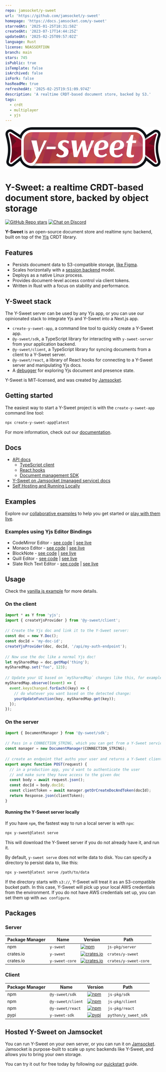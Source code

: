 ```yaml
---
repo: jamsocket/y-sweet
url: 'https://github.com/jamsocket/y-sweet'
homepage: 'https://docs.jamsocket.com/y-sweet'
starredAt: '2025-01-25T18:31:58Z'
createdAt: '2023-07-17T14:44:25Z'
updatedAt: '2025-02-25T09:57:02Z'
language: Rust
license: NOASSERTION
branch: main
stars: 745
isPublic: true
isTemplate: false
isArchived: false
isFork: false
hasReadMe: true
refreshedAt: '2025-02-25T19:51:09.974Z'
description: 'A realtime CRDT-based document store, backed by S3.'
tags:
  - crdt
  - multiplayer
  - yjs
---
```


<img src="https://raw.githubusercontent.com/jamsocket/y-sweet/main/logo.svg" />

# Y-Sweet: a realtime CRDT-based document store, backed by object storage

[![GitHub Repo stars](https://img.shields.io/github/stars/jamsocket/y-sweet?style=social)](https://github.com/jamsocket/y-sweet)
[![Chat on Discord](https://img.shields.io/discord/939641163265232947?color=404eed&label=discord)](https://discord.gg/N5sEpsuhh9)

**Y-Sweet** is an open-source document store and realtime sync backend, built on top of the [Yjs](https://github.com/yjs/yjs) CRDT library.

## Features

- Persists document data to S3-compatible storage, [like Figma](https://digest.browsertech.com/archive/browsertech-digest-figma-is-a-file-editor/).
- Scales horizontally with a [session backend](https://jamsocket.com/blog/session-backends) model.
- Deploys as a native Linux process.
- Provides document-level access control via client tokens.
- Written in Rust with a focus on stability and performance.

## Y-Sweet stack

The Y-Sweet server can be used by any Yjs app, or you can use our opinionated stack to integrate Yjs and Y-Sweet into a Next.js app.

- `create-y-sweet-app`, a command line tool to quickly create a Y-Sweet app.
- `@y-sweet/sdk`, a TypeScript library for interacting with `y-sweet-server` from your application backend.
- `@y-sweet/client`, a TypeScript library for syncing documents from a client to a Y-Sweet server.
- `@y-sweet/react`, a library of React hooks for connecting to a Y-Sweet server and manipulating Yjs docs.
- A [debugger](https://docs.jamsocket.com/y-sweet/features/debugger) for exploring Yjs document and presence state.

Y-Sweet is MIT-licensed, and was created by [Jamsocket](https://jamsocket.com).

## Getting started

The easiest way to start a Y-Sweet project is with the `create-y-sweet-app` command line tool:

```sh
npx create-y-sweet-app@latest
```

For more information, check out our [documentation](https://docs.jamsocket.com/y-sweet).

## Docs

- [API docs](https://docs.jamsocket.com/y-sweet)
    - [TypeScript client](https://docs.jamsocket.com/y-sweet/reference/client)
    - [React hooks](https://docs.jamsocket.com/y-sweet/reference/react)
    - [Document management SDK](https://docs.jamsocket.com/y-sweet/reference/sdk)
- [Y-Sweet on Jamsocket (managed service) docs](https://docs.jamsocket.com/y-sweet/quickstart)
- [Self Hosting and Running Locally](https://github.com/jamsocket/y-sweet/blob/main/docs/running.md)

## Examples

Explore our [collaborative examples](https://github.com/jamsocket/y-sweet/tree/main/examples) to help you get started or [play with them live](https://demos.y-sweet.dev/).

### Examples using Yjs Editor Bindings
- CodeMirror Editor - [see code](https://github.com/jamsocket/y-sweet/tree/main/examples/nextjs/src/app/(demos)/code-editor) | [see live](https://demos.y-sweet.dev/code-editor)
- Monaco Editor - [see code](https://github.com/jamsocket/y-sweet/tree/main/examples/nextjs/src/app/(demos)/monaco) | [see live](https://demos.y-sweet.dev/monaco)
- BlockNote - [see code](https://github.com/jamsocket/y-sweet/tree/main/examples/nextjs/src/app/(demos)/blocknote) | [see live](https://demos.y-sweet.dev/blocknote)
- Quill Editor - [see code](https://github.com/jamsocket/y-sweet/tree/main/examples/nextjs/src/app/(demos)/text-editor) | [see live](https://demos.y-sweet.dev/text-editor)
- Slate Rich Text Editor - [see code](https://github.com/jamsocket/y-sweet/tree/main/examples/nextjs/src/app/(demos)/slate) | [see live](https://demos.y-sweet.dev/slate)

## Usage

Check the [vanilla js example](/examples/vanilla/) for more details.

### On the client
``` js
import * as Y from 'yjs';
import { createYjsProvider } from '@y-sweet/client';

// Create the Yjs doc and link it to the Y-Sweet server:
const doc = new Y.Doc();
const docId = 'my-doc-id';
createYjsProvider(doc, docId, '/api/my-auth-endpoint');

// Now use the doc like a normal Yjs doc!
let mySharedMap = doc.getMap('thing');
mySharedMap.set("foo", 123);

// Update your UI based on `mySharedMap` changes like this, for example:
mySharedMap.observe((event) => {
  event.keysChanged.forEach((key) => {
    // do whatever you want based on the detected change:
    yourUpdateFunction(key, mySharedMap.get(key));
  });
});
```

### On the server
``` js
import { DocumentManager } from '@y-sweet/sdk';

// Pass in a CONNECTION_STRING, which you can get from a Y-Sweet service in the Jamsocket dashboard or from running npx y-sweet@latest serve locally
const manager = new DocumentManager(CONNECTION_STRING);

// create an endpoint that auths your user and returns a Y-Sweet client token
export async function POST(request) {
  // in a production app, you'd want to authenticate the user
  // and make sure they have access to the given doc
  const body = await request.json();
  const docId = body.docId;
  const clientToken = await manager.getOrCreateDocAndToken(docId);
  return Response.json(clientToken);
}
```

#### Running the Y-Sweet server locally

If you have `npm`, the fastest way to run a local server is with `npx`:

```bash
npx y-sweet@latest serve
```

This will download the Y-Sweet server if you do not already have it, and run it.

By default, `y-sweet serve` does not write data to disk. You can specify a directory to persist data to, like this:

```bash
npx y-sweet@latest serve /path/to/data
```

If the directory starts with `s3://`, Y-Sweet will treat it as an S3-compatible bucket path. In this case, Y-Sweet will pick up your local AWS credentials from the environment. If you do not have AWS credentials set up, you can set them up with `aws configure`.

## Packages

### Server

| Package Manager | Name | Version | Path |
| --- | ---- | ---- | ---- |
| npm | `y-sweet` | [![npm](https://img.shields.io/npm/v/y-sweet)](https://www.npmjs.com/package/y-sweet) | `js-pkg/server`
| crates.io | `y-sweet` | [![crates.io](https://img.shields.io/crates/v/y-sweet.svg)](https://crates.io/crates/y-sweet) | `crates/y-sweet` |
| crates.io | `y-sweet-core` | [![crates.io](https://img.shields.io/crates/v/y-sweet-core.svg)](https://crates.io/crates/y-sweet-core) | `crates/y-sweet-core` |

### Client

| Package Manager | Name | Version | Path |
| --- | ---- | ---- | ---- |
| npm | `@y-sweet/sdk` | [![npm](https://img.shields.io/npm/v/@y-sweet/sdk)](https://www.npmjs.com/package/@y-sweet/sdk) | `js-pkg/sdk` |
| npm | `@y-sweet/client` | [![npm](https://img.shields.io/npm/v/@y-sweet/client)](https://www.npmjs.com/package/@y-sweet/client) | `js-pkg/client` |
| npm | `@y-sweet/react` | [![npm](https://img.shields.io/npm/v/@y-sweet/react)](https://www.npmjs.com/package/@y-sweet/react) | `js-pkg/react` |
| pypi | `y-sweet-sdk` | [![pypi](https://img.shields.io/pypi/v/y-sweet-sdk)](https://pypi.org/project/y-sweet-sdk/) | `python/y_sweet_sdk` |

## Hosted Y-Sweet on Jamsocket

You can run Y-Sweet on your own server, or you can run it on [Jamsocket](https://jamsocket.com/y-sweet). Jamsocket is purpose-built to scale up sync backends like Y-Sweet, and allows you to bring your own storage.

You can try it out for free today by following our [quickstart](https://docs.jamsocket.com/y-sweet/quickstart) guide.
